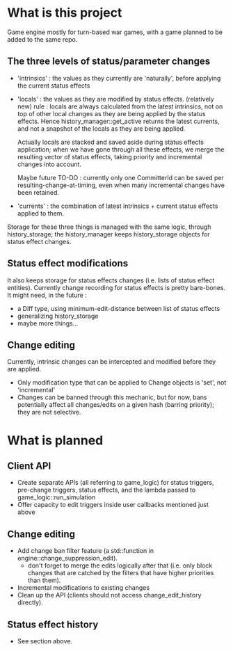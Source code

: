 # What is this project

Game engine mostly for turn-based war games, with a game planned to be added to the same repo.

## The three levels of status/parameter changes

- 'intrinsics' : the values as they currently are 'naturally', before applying the current status effects
- 'locals' : the values as they are modified by status effects.
  (relatively new) rule : locals are always calculated from the latest intrinsics, not on top of other local changes as they are being applied by the status effects.
  Hence history_manager::get_active returns the latest currents, and not a snapshot of the locals as they are being applied.

  Actually locals are stacked and saved aside during status effects application;
  when we have gone through all these effects, we merge the resulting vector of status effects, taking priority and incremental changes into account.

  Maybe future TO-DO : currently only one CommitterId can be saved per resulting-change-at-timing, even when many incremental changes have been retained.

- 'currents' : the combination of latest intrinsics + current status effects applied to them.

Storage for these three things is managed with the same logic, through history_storage;
the history_manager keeps history_storage objects for status effect changes.

## Status effect modifications
It also keeps storage for status effects changes (i.e. lists of status effect entities).
Currently change recording for status effects is pretty bare-bones. 
It might need, in the future : 
  - a Diff type, using minimum-edit-distance between list of status effects
  - generalizing history_storage
  - maybe more things...


## Change editing 
Currently, intrinsic changes can be intercepted and modified before they are applied.
- Only modification type that can be applied to Change objects is 'set', not 'incremental' 
- Changes can be banned through this mechanic, but for now, bans potentially affect all changes/edits on a given hash (barring priority); they are not selective.

# What is planned
## Client API
- Create separate APIs (all referring to game_logic) for status triggers, pre-change triggers, status effects, and the lambda passed to game_logic::run_simulation
- Offer capacity to edit triggers inside user callbacks mentioned just above

## Change editing
- Add change ban filter feature (a std::function in engine::change_suppression_edit).
  - don't forget to merge the edits logically after that (i.e. only block changes that    are catched by the filters that have higher priorities than them).
- Incremental modifications to existing changes
- Clean up the API (clients should not access change_edit_history directly).

## Status effect history
- See section above.

